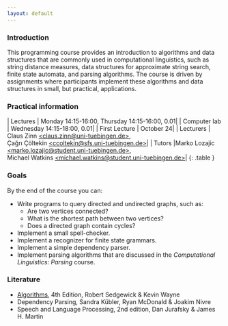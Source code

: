 ```yaml
---
layout: default
---
```


### Introduction

This programming course provides an introduction to algorithms and data
structures that are commonly used in computational linguistics, such as
string distance measures, data structures for approximate string search,
finite state automata, and parsing algorithms.  The course is driven by
assignments where participants implement these algorithms and data
structures in small, but practical, applications.

### Practical information

| Lectures      | Monday 14:15-16:00, Thursday 14:15-16:00, 0.01|
| Computer lab  | Wednesday 14:15-18:00, 0.01|
| First Lecture | October 24|
| Lecturers     | Claus Zinn [\<claus.zinn@uni-tuebingen.de\>](mailto:aus.zinn@uni-tuebingen.de),<br/> Çağrı Çöltekin [\<ccoltekin@sfs.uni-tuebingen.de\>](mailto:ccoltekin@sfs.uni-tuebingen.de)|
| Tutors        |Marko Lozajic [\<marko.lozajic@student.uni-tuebingen.de\>](mailto:marko.lozajic@student.uni-tuebingen.de),<br/> Michael Watkins [\<michael.watkins@student.uni-tuebingen.de\>](mailto:michael.watkins@student.uni-tuebingen.de)|
{: .table }

### Goals

By the end of the course you can:

  * Write programs to query directed and undirected graphs, such as:
    - Are two vertices connected?
    - What is the shortest path between two vertices?
    - Does a directed graph contain cycles?
  * Implement a small spell-checker.
  * Implement a recognizer for finite state grammars.
  * Implement a simple dependency parser.
  * Implement parsing algorithms that are discussed in the *Computational
    Linguistics: Parsing* course.

### Literature

* [Algorithms](http://algs4.cs.princeton.edu/home/), 4th Edition, Robert Sedgewick & Kevin Wayne
* Dependency Parsing, Sandra Kübler, Ryan McDonald & Joakim Nivre
* Speech and Language Processing, 2nd edition, Dan Jurafsky & James
  H. Martin

